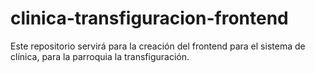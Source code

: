 # clinica-transfiguracion-frontend
Este repositorio servirá para la creación del frontend para el sistema de clínica, para la parroquia la transfiguración.
